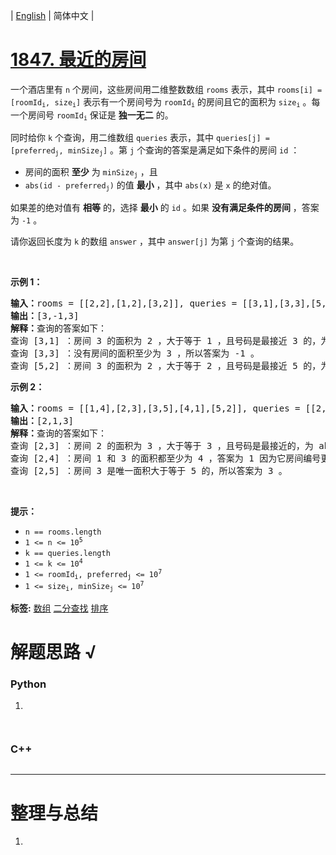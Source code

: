| [English](README_EN.md) | 简体中文 |

# [1847. 最近的房间](https://leetcode.cn/problems/closest-room)
<p>一个酒店里有 <code>n</code> 个房间，这些房间用二维整数数组 <code>rooms</code> 表示，其中 <code>rooms[i] = [roomId<sub>i</sub>, size<sub>i</sub>]</code> 表示有一个房间号为 <code>roomId<sub>i</sub></code> 的房间且它的面积为 <code>size<sub>i</sub></code> 。每一个房间号 <code>roomId<sub>i</sub></code> 保证是 <strong>独一无二</strong> 的。</p>

<p>同时给你 <code>k</code> 个查询，用二维数组 <code>queries</code> 表示，其中 <code>queries[j] = [preferred<sub>j</sub>, minSize<sub>j</sub>]</code> 。第 <code>j</code> 个查询的答案是满足如下条件的房间 <code>id</code> ：</p>

<ul>
	<li>房间的面积 <b>至少</b> 为 <code>minSize<sub>j</sub></code> ，且</li>
	<li><code>abs(id - preferred<sub>j</sub>)</code> 的值 <strong>最小</strong> ，其中 <code>abs(x)</code> 是 <code>x</code> 的绝对值。</li>
</ul>

<p>如果差的绝对值有 <strong>相等</strong> 的，选择 <strong>最小</strong> 的 <code>id</code> 。如果 <strong>没有满足条件的房间</strong> ，答案为 <code>-1</code> 。</p>

<p>请你返回长度为 <code>k</code> 的数组 <code>answer</code> ，其中<em> </em><code>answer[j]</code> 为第 <code>j</code> 个查询的结果。</p>

<p> </p>

<p><strong>示例 1：</strong></p>

<pre>
<b>输入：</b>rooms = [[2,2],[1,2],[3,2]], queries = [[3,1],[3,3],[5,2]]
<b>输出：</b>[3,-1,3]
<strong>解释：</strong>查询的答案如下：
查询 [3,1] ：房间 3 的面积为 2 ，大于等于 1 ，且号码是最接近 3 的，为 abs(3 - 3) = 0 ，所以答案为 3 。
查询 [3,3] ：没有房间的面积至少为 3 ，所以答案为 -1 。
查询 [5,2] ：房间 3 的面积为 2 ，大于等于 2 ，且号码是最接近 5 的，为 abs(3 - 5) = 2 ，所以答案为 3 。</pre>

<p><strong>示例 2：</strong></p>

<pre>
<b>输入：</b>rooms = [[1,4],[2,3],[3,5],[4,1],[5,2]], queries = [[2,3],[2,4],[2,5]]
<b>输出：</b>[2,1,3]
<strong>解释：</strong>查询的答案如下：
查询 [2,3] ：房间 2 的面积为 3 ，大于等于 3 ，且号码是最接近的，为 abs(2 - 2) = 0 ，所以答案为 2 。
查询 [2,4] ：房间 1 和 3 的面积都至少为 4 ，答案为 1 因为它房间编号更小。
查询 [2,5] ：房间 3 是唯一面积大于等于 5 的，所以答案为 3 。</pre>

<p> </p>

<p><strong>提示：</strong></p>

<ul>
	<li><code>n == rooms.length</code></li>
	<li><code>1 <= n <= 10<sup>5</sup></code></li>
	<li><code>k == queries.length</code></li>
	<li><code>1 <= k <= 10<sup>4</sup></code></li>
	<li><code>1 <= roomId<sub>i</sub>, preferred<sub>j</sub> <= 10<sup>7</sup></code></li>
	<li><code>1 <= size<sub>i</sub>, minSize<sub>j</sub> <= 10<sup>7</sup></code></li>
</ul>

**标签:**  [数组](https://leetcode.cn/tag/array) [二分查找](https://leetcode.cn/tag/binary-search) [排序](https://leetcode.cn/tag/sorting) 
# 解题思路 √

### Python

1. 

```python

```


```python

```

### C++

```cpp

```

---



# 整理与总结

1. 